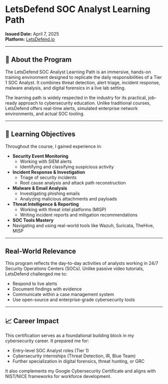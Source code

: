 # LetsDefend SOC Analyst Learning Path

**Issued Date:** April 7, 2025  
**Platform:** [LetsDefend.io](https://letsdefend.io)

---

## 📘 About the Program

The LetsDefend SOC Analyst Learning Path is an immersive, hands-on training environment designed to replicate the daily responsibilities of a Tier 1 SOC Analyst. It combines threat detection, alert triage, incident response, malware analysis, and digital forensics in a live lab setting.

The learning path is widely respected in the industry for its practical, job-ready approach to cybersecurity education. Unlike traditional courses, LetsDefend offers real-time alerts, simulated enterprise network environments, and actual SOC tooling.

---

## 🎯 Learning Objectives

Throughout the course, I gained experience in:

- **Security Event Monitoring**
  - Working with SIEM alerts
  - Identifying and classifying suspicious activity
- **Incident Response & Investigation**
  - Triage of security incidents
  - Root cause analysis and attack path reconstruction
- **Malware & Email Analysis**
  - Investigating phishing emails
  - Analyzing malicious attachments and payloads
- **Threat Intelligence & Reporting**
  - Working with threat intel platforms (MISP)
  - Writing incident reports and mitigation recommendations
-  **SOC Tools Mastery**
  - Navigating and using real-world tools like Wazuh, Suricata, TheHive, MISP

---

## Real-World Relevance

This program reflects the day-to-day activities of analysts working in 24/7 Security Operations Centers (SOCs). Unlike passive video tutorials, LetsDefend challenged me to:

- Respond to live alerts
- Document findings with evidence
- Communicate within a case management system
- Use open-source and enterprise-grade cybersecurity tools

---

## 📈 Career Impact

This certification serves as a foundational building block in my cybersecurity career. It prepared me for:

- Entry-level SOC Analyst roles (Tier 1)
- Cybersecurity internships (Threat Detection, IR, Blue Team)
- Further specialization in digital forensics, threat hunting, or GRC

It also complements my Google Cybersecurity Certificate and aligns with NIST/NICE frameworks for workforce development.
